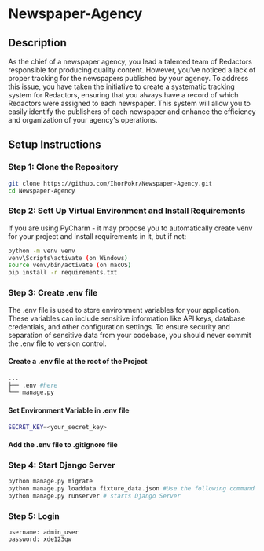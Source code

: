 # Newspaper-Agency

## Description
As the chief of a newspaper agency, you lead a talented team of Redactors responsible for producing quality content.
However, you've noticed a lack of proper tracking for the newspapers published by your agency. To address this issue, 
you have taken the initiative to create a systematic tracking system for Redactors, ensuring that you always have a 
record of which Redactors were assigned to each newspaper. This system will allow you to easily identify the publishers 
of each newspaper and enhance the efficiency and organization of your agency's operations.

## Setup Instructions

### Step 1: Clone the Repository
```bash
git clone https://github.com/IhorPokr/Newspaper-Agency.git
cd Newspaper-Agency
```

### Step 2: Sett Up Virtual Environment and Install Requirements
If you are using PyCharm - it may propose you to automatically create venv for your project and install requirements
in it, but if not:
```bash
python -m venv venv
venv\Scripts\activate (on Windows)
source venv/bin/activate (on macOS)
pip install -r requirements.txt
```

### Step 3: Create .env file
The .env file is used to store environment variables for your application. These variables can include sensitive
information like API keys, database credentials, and other configuration settings. To ensure security and separation 
of sensitive data from your codebase, you should never commit the .env file to version control.


#### Create a .env file at the root of the Project
```bash
...
├── .env #here
└── manage.py
```

#### Set Environment Variable in .env file
```bash
SECRET_KEY=<your_secret_key>
```

#### Add the .env file to .gitignore file


### Step 4: Start Django Server

```bash
python manage.py migrate
python manage.py loaddata fixture_data.json #Use the following command to load prepared data from fixture
python manage.py runserver # starts Django Server
```

### Step 5: Login
```
username: admin_user
password: xde123qw
```
